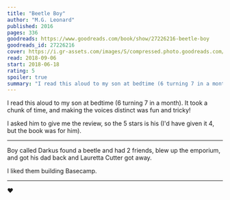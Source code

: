 ```yaml
---
title: "Beetle Boy"
author: "M.G. Leonard"
published: 2016
pages: 336
goodreads: https://www.goodreads.com/book/show/27226216-beetle-boy
goodreads_id: 27226216
cover: https://i.gr-assets.com/images/S/compressed.photo.goodreads.com/books/1445115441l/27226216._SX98_.jpg
read: 2018-09-06
start: 2018-06-18
rating: 5
spoiler: true
summary: "I read this aloud to my son at bedtime (6 turning 7 in a month). It took a chunk of time, and making the voices distinct was fun and tricky!"
---
```


I read this aloud to my son at bedtime (6 turning 7 in a month). It took a chunk of time, and making the voices distinct was fun and tricky!  
  
I asked him to give me the review, so the 5 stars is his (I'd have given it 4, but the book was for him).  
  
---  
  
  
Boy called Darkus found a beetle and had 2 friends, blew up the emporium, and got his dad back and Lauretta Cutter got away.  
  
I liked them building Basecamp.  
  
---  
  
❤️
